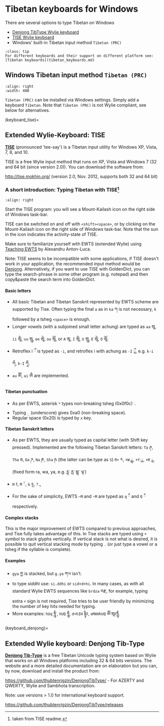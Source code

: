 # Tibetan keyboards for Windows

There are several options to type Tibetan on Windows

- [Denjong TibType Wylie keyboard](keyboard_denjong)
- [TISE Wylie keyboard](keyboard_tise)
- Windows' built-in Tibetan input method `Tibetan (PRC)`

```{Admonition} General overview
:class: tip
For different keyboards and their support on different platform see: [Tibetan keyboards](tibetan_keyboards.md)
```

## Windows Tibetan input method `Tibetan (PRC)`

```{image} Images/windows_keyboard_config.jpg
:align: right
:width: 480
```

`Tibetan (PRC)` can be installed via Windows settings. Simply add a keyboard `Tibetan`. Note that `Tibetan (PRC)` is not Wylie compliant, see below for alternatives.

(keyboard_tise)=
## Extended Wylie-Keyboard: TISE

[**TISE**](https://tise.mokhin.org/) (pronounced 'tee-say') is a Tibetan input utility for Windows XP, Vista, 7, 8, and 10.

TISE is a free Wylie input method that runs on XP, Vista and Windows 7 (32 and 64 bit (since version 2.0)). You can download the software from:

http://tise.mokhin.org/ (version 2.0, Nov. 2012, supports both 32 and 64 bit)

### A short introduction: Typing Tibetan with TISE[^1]

```{image} https://tise.mokhin.org/tise.png
:align: right
```
Start the TISE program: you will see a Mount-Kailash icon on the right side of Windows task-bar.

TISE can be switched on and off with `<shift><space>`, or by clicking on the Mount-Kailash icon on the right side of Windows task-bar. Note that the sun in the icon indicates the activity-state of TISE.

Make sure to familiarize yourself with EWTS (extended Wylie) using [Teaching EWTS](https://www.thlib.org/reference/transliteration/teachingewts.pdf) by Alexandru Anton-Luca.

Note: TISE seems to be incompatible with some applications, if TISE doesn't work in your application, the recommended input method would be [Denjong](keyboard_denjong). Alternatively, if you want to use TISE with GoldenDict, you can type the search-phrase in some other program (e.g. notepad) and then copy&paste the search term into GoldenDict.

#### Basic letters

- All basic Tibetan and Tibetan Sanskrit represented by EWTS scheme are supported by Tise. Often typing the final `a` as in `ka` ཀ is not necessary, `k` followed by a tsheg `<space>` is enough.
- Longer vowels (with a subjoined small letter achung) are typed as `aa` ཨཱ, `ii` ཨཱི, `uu` ཨཱུ, `ee` ཨཱེ, `oo` ཨཱོ, or `A` ཨཱ, `I` ཨཱི, `U` ཨཱུ, `E` ཨཱེ, `O` ཨཱོ.
- Retroflex i ྀ is typed as `-i`, and retroflex i with achung as `-I` ཱྀ, e.g. `k-i` ཀྀ, `k-I` ཀཱྀ.
- `au` ཨཽ, `ai` ཨཻ are implemented.

#### Tibetan punctuation

- As per EWTS, asterisk `*` types non-breaking tsheg (0x0f0c) `་`.
- Typing `_` (underscore) gives 0xa0 (non-breaking space).
- Regular space (0x20) is typed by `x` key.

#### Tibetan Sanskrit letters

- As per EWTS, they are usually typed as capital letter (with Shift key pressed). Implemented are the following Tibetan Sanskrit letters: `Ta` ཊ, `Tha` ཋ, `Da` ཌ, `Na` ཎ, `Sha` ཥ (the latter can be type as `S`) `R+` ཪ, `+W` ྺ, `+Y` ྻ, `+R` ྼ, (fixed form ra, wa, ya, e.g. ཪྟ་ རྻ་ མྺ་ ཡྼ་)
- `H` ཿ, `M` ཾ, `&` ྅, `?` ྄.
- For the sake of simplicity, EWTS `~M` and `~M` are typed as `q`  ྃ and `Q`  ྂ respectively.

#### Complex stacks

This is the major improvement of EWTS compared to previous approaches, and Tise fully takes advantage of this. In Tise stacks are typed using `+` symbol to stack glyphs vertically. If vertical stack is not what is desired, it is possible to quit vertical stacking mode by typing `.` (or just type a vowel or a tsheg if the syllable is complete).

#### Examples

- `gya` གྱ is stacked, but `g.ya` གཡ isn't.
- to type _siddhi_ use: `si.ddhi` or `sid+d+hi`. In many cases, as with all standard Wylie EWTS sequences like `brdza` བརྫ, for example, typing extra `+` sign is not required, Tise tries to be user friendly by minimizing the number of key hits needed for typing.
- More examples: `hUq` ཧཱུྃ་, `hUQ` ཧཱུྂ, `d+hIH` དྷཱིཿ, `oMAHhUQ` ཨོཾ་ཨཱཿཧཱུྂ.

[^1]: taken from TISE readme.

(keyboard_denjong)=
## Extended Wylie keyboard: Denjong Tib-Type

[**Denjong Tib-Type**](https://github.com/thubtenrigzin/DenjongTibType) is a free Tibetan Unicode typing system based on Wylie that works on all Windows platforms including 32 & 64 bits versions. The website and a more detailed documentation are on elaboration but you can, by now, download and install the product from:

https://github.com/thubtenrigzin/DenjongTibType/ - For AZERTY and QWERTY, Wylie and Sambhota transcription.

Note: use versions > 1.0 for international keyboard support.

<https://github.com/thubtenrigzin/DenjongTibType/releases>
